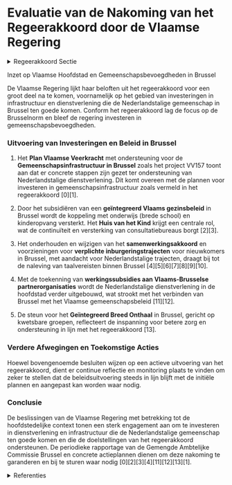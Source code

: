 # Evaluatie van de Nakoming van het Regeerakkoord door de Vlaamse Regering

<details>
        <summary>Regeerakkoord Sectie </summary>
        <p>5.2 Vlaamse hoofdstad We blijven investeren in onze gemeenschapsbe-voegdheden in Brussel. De Brusselnorm staat centraal bij het investeren in infrastructuur en dienstverlening ten behoeve van de Brusselaars. De Vlaamse Gemeenschap beschouwt voor haar beleid in Brussel 30% van de Brusselse bevolking als haar doelgroep en besteedt minstens 5% van de Vlaamse middelen voor gemeenschapsbe-voegdheden aan beleid in en voor Brussel. Aan de hand van de periodieke rapporten van de Gemengde Ambtelijke Commissie Brussel bekijken we of deze doelstellingen gehaald worden, en desgevallend pakken we ze aan met een concreet actieplan. Zo blijven we de concrete capaciteits-nood aan Nederlandstalige dienstverlening in onderwijs en zorg aanpakken. Het kan echter niet de bedoeling zijn dat enkel de Vlaamse Gemeenschap en de Vlaamse Gemeenschapscommissie (VGC) de zorg voor een Nederlandstalige dienstverlening dragen. We dringen er bij de andere besturen op aan om hun wettelijke verplichtingen na te leven en te zorgen voor een werkelijk doorleefde tweetaligheid. In overleg met de VGC en andere partners zoeken wij naar een manier voor een betere opvolging en gevoeligheid voor de naleving van de taalwetge-ving. In het kader van een performante Nederlandstalige dienstverlening in Brussel zal Vlaanderen ook voor Brussel specifiek blijven toezien op een correcte uitoefening van de bevoegdheden door de diverse overheden. We behouden de “Brusseltoets” als beleidsinstru-ment. De Vlaamse minister bevoegd voor Brussel ziet hierop toe. Daarbij worden Vlaamse decreten en besluiten getoetst op de toepasbaarheid in Brussel en op de band van Brussel met Vlaanderen. Indien uit deze toets blijkt dat dit nodig is, wordt de regelgeving aangevuld met “Brussel-paragrafen”. </p>
        </details> 

Inzet op Vlaamse Hoofdstad en Gemeenschapsbevoegdheden in Brussel

De Vlaamse Regering lijkt haar beloften uit het regeerakkoord voor een groot deel na te komen, voornamelijk op het gebied van investeringen in infrastructuur en dienstverlening die de Nederlandstalige gemeenschap in Brussel ten goede komen. Conform het regeerakkoord lag de focus op de Brusselnorm en bleef de regering investeren in gemeenschapsbevoegdheden. 

### Uitvoering van Investeringen en Beleid in Brussel

1. Het **Plan Vlaamse Veerkracht** met ondersteuning voor de **Gemeenschapsinfrastructuur in Brussel** zoals het project VV157 toont aan dat er concrete stappen zijn gezet ter ondersteuning van Nederlandstalige dienstverlening. Dit komt overeen met de plannen voor investeren in gemeenschapsinfrastructuur zoals vermeld in het regeerakkoord \[0\]\[1\].

2. Door het subsidiëren van een **geïntegreerd Vlaams gezinsbeleid** in Brussel wordt de koppeling met onderwijs (brede school) en kinderopvang versterkt. Het **Huis van het Kind** krijgt een centrale rol, wat de continuïteit en versterking van consultatiebureaus borgt \[2\]\[3\].

3. Het onderhouden en wijzigen van het **samenwerkingsakkoord** en voorzieningen voor **verplichte inburgeringstrajecten** voor nieuwkomers in Brussel, met aandacht voor Nederlandstalige trajecten, draagt bij tot de naleving van taalvereisten binnen Brussel \[4\]\[5\]\[6\]\[7\]\[8\]\[9\]\[10\].

4. Met de toekenning van **werkingssubsidies aan Vlaams-Brusselse partnerorganisaties** wordt de Nederlandstalige dienstverlening in de hoofdstad verder uitgebouwd, wat strookt met het verbinden van Brussel met het Vlaamse gemeenschapsbeleid \[11\]\[12\].

5. De steun voor het **Geïntegreerd Breed Onthaal** in Brussel, gericht op kwetsbare groepen, reflecteert de inspanning voor betere zorg en ondersteuning in lijn met het regeerakkoord \[13\].

### Verdere Afwegingen en Toekomstige Acties

Hoewel bovengenoemde besluiten wijzen op een actieve uitvoering van het regeerakkoord, dient er continue reflectie en monitoring plaats te vinden om zeker te stellen dat de beleidsuitvoering steeds in lijn blijft met de initiële plannen en aangepast kan worden waar nodig.

### Conclusie

De beslissingen van de Vlaamse Regering met betrekking tot de hoofdstedelijke context tonen een sterk engagement aan om te investeren in dienstverlening en infrastructuur die de Nederlandstalige gemeenschap ten goede komen en die de doelstellingen van het regeerakkoord ondersteunen. De periodieke rapportage van de Gemengde Ambtelijke Commissie Brussel en concrete actieplannen dienen om deze nakoming te garanderen en bij te sturen waar nodig \[0\]\[2\]\[3\]\[4\]\[11\]\[12\]\[13\]\[1\].

<details>
        <summary> Referenties</summary>
        **[\[0\]](http://themis.vlaanderen.be/id/nieuwsbrief-info/60A51865364ED90008000393)** : **(2021-05-21)** Plan Vlaamse Veerkracht: dossier 157 Gemeenschapsinfrastructuur in Brussel  In het kader van project VV157: Gemeenschapsinfrastructuur in Brussel, uit het Relanceplan Vlaamse Veerkracht, keurt de Vlaa... 

**[\[1\]](http://themis.vlaanderen.be/id/nieuwsbrief-info/60801819364ED900080004F5)** : **(2021-04-23)** Plan Vlaamse Veerkracht: uitvoering project 157 - Gemeenschapsinfrastructuur in Brussel Gemeenschapsinfrastructuur in Brussel Ontwerpbesluit van de Vlaamse Regering tot toekenning van een investerings... 

**[\[2\]](http://themis.vlaanderen.be/id/nieuwsbrief-info/61FA59C3D5F0FAFA87AFA988)** : **(2022-02-04)** Subsidiëring Vlaams geïntegreerd gezinsbeleid in Brussel Ontwerpbesluit van de Vlaamse Regering over de subsidiëring van een geïntegreerd Vlaams gezinsbeleid in het tweetalige gebied Brussel-Hoofdstad... 

**[\[3\]](http://themis.vlaanderen.be/id/nieuwsbrief-info/61AF60CB364ED90009000642)** : **(2021-12-10)** Subsidiëring Vlaams geïntegreerd gezinsbeleid in Brussel Voorontwerp van besluit van de Vlaamse Regering over de subsidiëring van een geïntegreerd Vlaams gezinsbeleid in Brussel  De Vlaamse Regering h... 

**[\[4\]](http://themis.vlaanderen.be/id/nieuwsbericht/655382EA8265E66451D4C9D1)** : **(2023-11-17)** Verplicht inburgeringstraject nieuwkomers Brussel-Hoofdstad: gewijzigde samenwerkingsakkoord en voorontwerp instemmingsdecreet A. Ontwerp van samenwerkingsakkoord van XX tussen de Vlaamse Gemeenschap,... 

**[\[5\]](http://themis.vlaanderen.be/id/nieuwsbericht/64F82F323605E1AC863BE45C)** : **(2023-09-08)** Verplicht inburgeringstraject nieuwkomers Brussel-Hoofdstad: gewijzigde samenwerkingsakkoord en voorontwerp instemmingsdecreet A. Ontwerp van samenwerkingsakkoord van XX tussen de Vlaamse Gemeenschap,... 

**[\[6\]](http://themis.vlaanderen.be/id/nieuwsbrief-info/62722FB91C4A193816C30632)** : **(2022-05-06)** Verplicht inburgeringstraject voor nieuwkomers in Brussel-Hoofdstad: gewijzigde samenwerkingsovereenkomst A. Ontwerp van samenwerkingsakkoord van XX X 2022 tot wijziging van het samenwerkingsakkoord v... 

**[\[7\]](http://themis.vlaanderen.be/id/nieuwsbrief-info/6228AE666BB7B593CFC1849C)** : **(2022-03-11)** Verplicht inburgeringstraject voor nieuwkomers in Brussel-Hoofdstad: instemmingsdecreet gewijzigde samenwerkingsovereenkomst Voorontwerp van decreet tot instemming met het samenwerkingsakkoord van XX ... 

**[\[8\]](http://themis.vlaanderen.be/id/nieuwsbrief-info/62D009EE8E6C4430A8898B66)** : **(2022-07-15)** Decreet gewijzigde samenwerkingsovereenkomst verplicht inburgeringstraject voor nieuwkomers in Brussel-Hoofdstad Bekrachtiging en afkondiging van het decreet tot instemming met het samenwerkingsakkoor... 

**[\[9\]](http://themis.vlaanderen.be/id/nieuwsbrief-info/61DEA5FE364ED900080009A8)** : **(2022-01-14)** Verplicht inburgeringstraject voor nieuwkomers in Brussel-Hoofdstad: instemmingsdecreet gewijzigde samenwerkingsovereenkomst A. Ontwerp van samenwerkingsakkoord tot wijziging van het samenwerkingsakko... 

**[\[10\]](http://themis.vlaanderen.be/id/nieuwsbrief-info/63A1B5F2DBF1CAE811022306)** : **(2022-12-23)** Vaststelling gewestelijk ruimtelijk uitvoeringsplan ‘Regionaalstedelijk gebied Mechelen’ Ontwerpbesluit van de Vlaamse Regering houdende de definitieve vaststelling van het van gewestelijk ruimtelijk ... 

**[\[11\]](http://themis.vlaanderen.be/id/nieuwsbericht/640745D993165640DEAF5B76)** : **(2023-03-10)** Regels toekenning werkingssubsidies Vlaams-Brusselse partnerorganisaties in het kader van het Brusselbeleid Ontwerpbesluit van de Vlaamse Regering tot bepaling van de regels voor de toekenning van wer... 

**[\[12\]](http://themis.vlaanderen.be/id/nieuwsbericht/63ECBD762E929B312AB5DA72)** : **(2023-02-17)** Regels toekenning werkingssubsidies Vlaams-Brusselse partnerorganisaties Voorontwerp van besluit van de Vlaamse Regering tot bepaling van de regels voor de toekenning van werkingssubsidies aan Vlaams-... 

**[\[13\]](http://themis.vlaanderen.be/id/nieuwsbrief-info/60ED3EBE364ED9000800134B)** : **(2021-07-16)** Plan Vlaamse Veerkracht: Subsidiëring en ondersteuning van de lokale besturen in functie van het realiseren van samenwerkingsverbanden geïntegreerd breed onthaal in heel Vlaanderen en Brussel Subsidië... 
        </details> 

